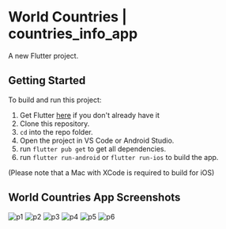 # World Countries | countries_info_app

A new Flutter project.

## Getting Started
To build and run this project:

1. Get Flutter [here](https://flutter.dev) if you don't already have it
2. Clone this repository.
3. `cd` into the repo folder.
4. Open the project in VS Code or Android Studio.
5. run `flutter pub get` to get all dependencies.
6. run `flutter run-android` or `flutter run-ios` to build the app.

(Please note that a Mac with XCode is required to build for iOS)

## World Countries App Screenshots 
![p1](https://github.com/iramaprajapati/countries_info_app/assets/122166121/0a624ff2-a1c3-4ef9-b8b2-c0d2e343ce39)
![p2](https://github.com/iramaprajapati/countries_info_app/assets/122166121/6451def0-9809-47fa-99c8-0ce32c38a0ee)
![p3](https://github.com/iramaprajapati/countries_info_app/assets/122166121/e4e2a6b1-c982-4a08-a600-e3a547a9bfa5)
![p4](https://github.com/iramaprajapati/countries_info_app/assets/122166121/f53caf2a-0be1-451c-a1fc-98d53f7781da)
![p5](https://github.com/iramaprajapati/countries_info_app/assets/122166121/ea38acec-8db6-484d-b244-36b0b65cdfa9)
![p6](https://github.com/iramaprajapati/countries_info_app/assets/122166121/33dc96cb-f833-40c6-ad5b-5057ba2c40db)





